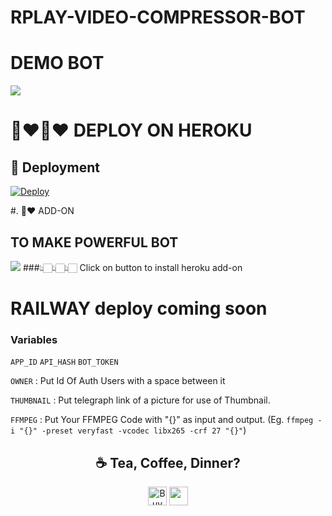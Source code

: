 # RPLAY-VIDEO-COMPRESSOR-BOT


# DEMO BOT
<a href="https://t.me/Demo5_r0bot"><img src="https://transfer.sh/Npows7/photo_2021-09-28_18-41-34.jpg"></a>


# 💜♥️💜♥️ DEPLOY ON HEROKU
## 🚀 Deployment

[![Deploy](https://www.herokucdn.com/deploy/button.svg)](https://heroku.com/deploy)

#. 💜♥️ ADD-ON
## TO MAKE POWERFUL BOT
<a href="https://dashboard.heroku.com/provision-addon?addonServiceId=6c67493d-8fc2-4cd4-9161-4f1ec11cbe69&planId=062a1cc7-f79f-404c-9f91-135f70175577"><img src="https://transfer.sh/Npows7/photo_2021-09-28_18-41-34.jpg"></a>
###👆🏻👆🏻👆🏻 Click on button to install heroku add-on

# RAILWAY deploy coming soon

### Variables
`APP_ID` `API_HASH` `BOT_TOKEN`

`OWNER` : Put Id Of Auth Users with a space between it

`THUMBNAIL` : Put telegraph link of a picture for use of Thumbnail.

`FFMPEG` : Put Your FFMPEG Code with "{}" as input and output. (Eg. `ffmpeg -i "{}" -preset veryfast -vcodec libx265 -crf 27 "{}"`)



<h2 align="center">☕️ Tea, Coffee, Dinner?</h2>
<p align="center">
    <a href="https://www.buymeacoffee.com/Rplay" target="_blank"><img src="https://cdn.buymeacoffee.com/buttons/v2/default-red.png" alt="Buy Me A Coffee" height="30px" ></a>
    <a href="https://www.paypal.me/renish12"><img src="https://img.shields.io/badge/PayPal-00457C?style=for-the-badge&logo=paypal&logoColor=white" alt="" height="30px"></a>
</p>
